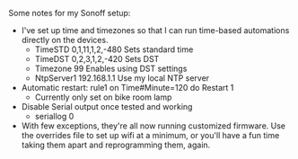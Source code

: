 Some notes for my Sonoff setup:
- I've set up time and timezones so that I can run time-based automations directly on the devices.
  - TimeSTD 0,1,11,1,2,-480 Sets standard time
  - TimeDST 0,2,3,1,2,-420 Sets DST
  - Timezone 99 Enables using DST settings
  - NtpServer1 192.168.1.1 Use my local NTP server
- Automatic restart: rule1 on Time#Minute=120 do Restart 1
  - Currently only set on bike room lamp
- Disable Serial output once tested and working
  - seriallog 0
- With few exceptions, they're all now running customized firmware. Use the overrides file to set up wifi at a minimum, or you'll have a fun time taking them apart and reprogramming them, again.
